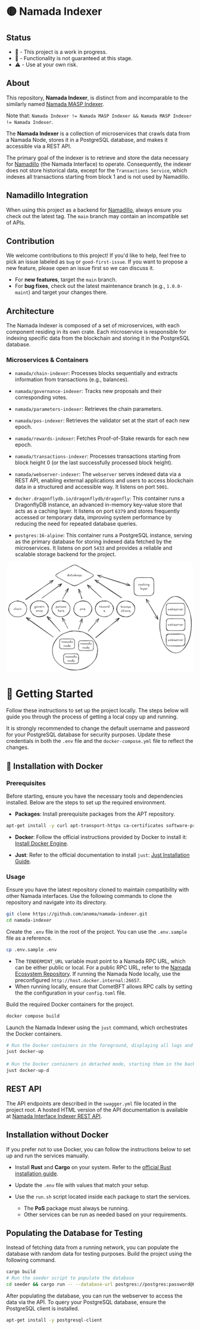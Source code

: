 # 🟡 Namada Indexer

## Status

- 🔧 - This project is a work in progress. 
- 🚧 - Functionality is not guaranteed at this stage. 
- ⚠️ - Use at your own risk.

##  About 

This repository, **Namada Indexer**, is distinct from and incomparable to the similarly named [Namada MASP Indexer](https://github.com/anoma/namada-masp-indexer).

Note that: `Namada Indexer != Namada MASP Indexer && Namada MASP Indexer != Namada Indexer`.

The **Namada Indexer** is a collection of microservices that crawls data from a Namada Node, stores it in a PostgreSQL database, and makes it accessible via a REST API.

The primary goal of the indexer is to retrieve and store the data necessary for [Namadillo](https://github.com/anoma/namada-interface) (the Namada Interface) to operate. Consequently, the indexer does not store historical data, except for the `Transactions Service`, which indexes all transactions starting from block 1 and is not used by Namadillo.

## Namadillo Integration

When using this project as a backend for [Namadillo](https://github.com/anoma/namada-interface), always ensure you check out the latest tag. The `main` branch may contain an incompatible set of APIs.

## Contribution

We welcome contributions to this project! If you'd like to help, feel free to pick an issue labeled as `bug` or `good-first-issue`. If you want to propose a new feature, please open an issue first so we can discuss it.

- For **new features**, target the `main` branch.
- For **bug fixes**, check out the latest maintenance branch (e.g., `1.0.0-maint`) and target your changes there.

## Architecture

The Namada Indexer is composed of a set of microservices, with each component residing in its own crate. Each microservice is responsible for indexing specific data from the blockchain and storing it in the PostgreSQL database.

### Microservices & Containers
- `namada/chain-indexer`: Processes blocks sequentially and extracts information from transactions (e.g., balances).

- `namada/governance-indexer`: Tracks new proposals and their corresponding votes.

- `namada/parameters-indexer`: Retrieves the chain parameters.

- `namada/pos-indexer`: Retrieves the validator set at the start of each new epoch.

- `namada/rewards-indexer`: Fetches Proof-of-Stake rewards for each new epoch.

- `namada/transactions-indexer`: Processes transactions starting from block height 0 (or the last successfully processed block height).

- `namada/webserver-indexer`: The `webserver` serves indexed data via a REST API, enabling external applications and users to access blockchain data in a structured and accessible way. It listens on port `5001`.

- `docker.dragonflydb.io/dragonflydb/dragonfly`: This container runs a DragonflyDB instance, an advanced in-memory key-value store that acts as a caching layer. It listens on port `6379` and stores frequently accessed or temporary data, improving system performance by reducing the need for repeated database queries.

- `postgres:16-alpine`: This container runs a PostgreSQL instance, serving as the primary database for storing indexed data fetched by the microservices. It listens on port `5433` and provides a reliable and scalable storage backend for the project.

<p align="center">
  <img src="docs/architecture.png" alt="Architecture" title="Architecture" width="500">
</p>


# 🚀 Getting Started

Follow these instructions to set up the project locally. The steps below will guide you through the process of getting a local copy up and running.

It is strongly recommended to change the default username and password for your PostgreSQL database for security purposes. Update these credentials in both the `.env` file and the `docker-compose.yml` file to reflect the changes.

## 🐳 Installation with Docker 

### Prerequisites

Before starting, ensure you have the necessary tools and dependencies installed. Below are the steps to set up the required environment.

- **Packages**: Install prerequisite packages from the APT repository.

```sh
apt-get install -y curl apt-transport-https ca-certificates software-properties-common git nano just build-essential
```

- **Docker**: Follow the official instructions provided by Docker to install it: [Install Docker Engine](https://docs.docker.com/engine/install/).

- **Just**: Refer to the official documentation to install `just`: [Just Installation Guide](https://github.com/casey/just).

### Usage
Ensure you have the latest repository cloned to maintain compatibility with other Namada interfaces. Use the following commands to clone the repository and navigate into its directory.

```sh
git clone https://github.com/anoma/namada-indexer.git
cd namada-indexer
```

Create the `.env` file in the root of the project. You can use the `.env.sample` file as a reference. 

```sh
cp .env.sample .env
```
- The `TENDERMINT_URL` variable must point to a Namada RPC URL, which can be either public or local. For a public RPC URL, refer to the [Namada Ecosystem Repository](https://github.com/Luminara-Hub/namada-ecosystem/tree/main/user-and-dev-tools/mainnet). If running the Namada Node locally, use the preconfigured `http://host.docker.internal:26657`.
- When running locally, ensure that CometBFT allows RPC calls by setting the the configuration in your `config.toml` file.

Build the required Docker containers for the project.
```sh
docker compose build
```

Launch the Namada Indexer using the `just` command, which orchestrates the Docker containers.
```sh
# Run the Docker containers in the foreground, displaying all logs and keeping the terminal active until stopped.
just docker-up

# Run the Docker containers in detached mode, starting them in the background without showing logs in the terminal.
just docker-up-d
```

## REST API
The API endpoints are described in the `swagger.yml` file located in the project root. A hosted HTML version of the API documentation is available at [Namada Interface Indexer REST API](https://anoma.github.io/namada-indexer).

## Installation without Docker

If you prefer not to use Docker, you can follow the instructions below to set up and run the services manually.

- Install **Rust** and **Cargo** on your system. Refer to the [official Rust installation guide](https://www.rust-lang.org/tools/install).

- Update the `.env` file with values that match your setup.

- Use the `run.sh` script located inside each package to start the services.  
   - The **PoS** package must always be running.  
   - Other services can be run as needed based on your requirements.


## Populating the Database for Testing

Instead of fetching data from a running network, you can populate the database with random data for testing purposes. Build the project using the following command.

```sh
cargo build
# Run the seeder script to populate the database
cd seeder && cargo run -- --database-url postgres://postgres:password@0.0.0.0:5433/namada-indexer
```

After populating the database, you can run the webserver to access the data via the API. To query your PostgreSQL database, ensure the PostgreSQL client is installed.

```sh
apt-get install -y postgresql-client
```